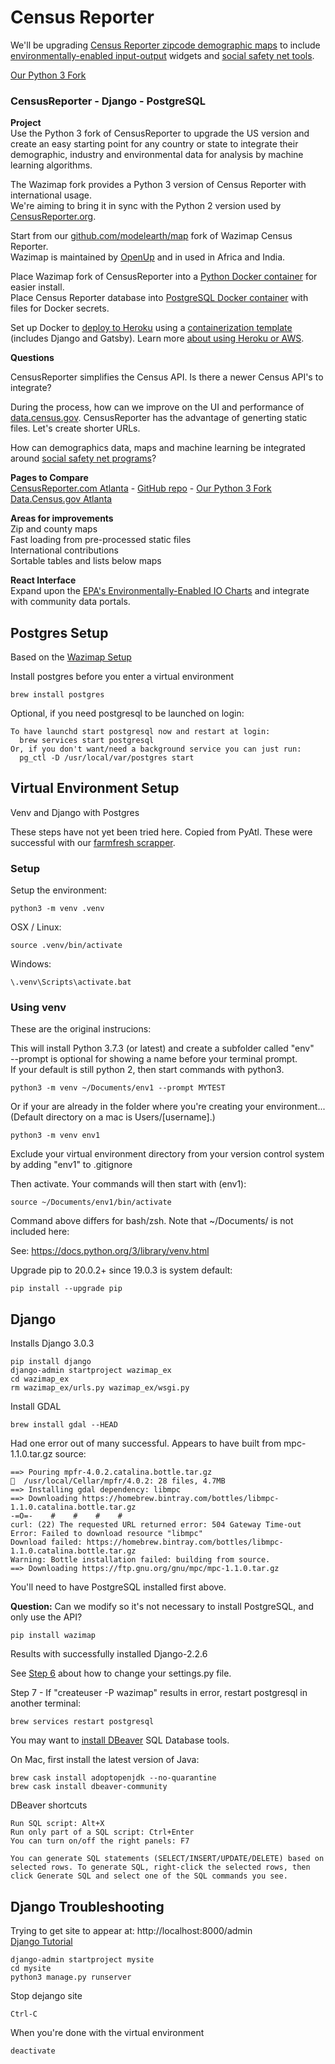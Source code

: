 
# Census Reporter  

We'll be upgrading [Census Reporter zipcode demographic maps](https://censusreporter.org/profiles/86000US30308-30308/) to include [environmentally-enabled input-output](../../../io/charts/) widgets 
and [social safety net tools](https://www.codeforamerica.org/features/bringing-social-safety-net-benefits-online/).  

[Our Python 3 Fork](https://github.com/modelearth/map)  

### CensusReporter - Django - PostgreSQL

**Project**  
Use the Python 3 fork of CensusReporter to upgrade the US version and create an easy starting point for any country or state to integrate their demographic, industry and environmental data for analysis by machine learning algorithms.  

The Wazimap fork provides a Python 3 version of Census Reporter with international usage.  
We're aiming to bring it in sync with the Python 2 version used by [CensusReporter.org](https://CensusReporter.org).  

Start from our [github.com/modelearth/map](https://github.com/modelearth/map) fork of Wazimap Census Reporter.  
Wazimap is maintained by [OpenUp](https://openup.org.za/) and in used in Africa and India.  

Place Wazimap fork of CensusReporter into a [Python Docker container](https://hub.docker.com/_/python) for easier install.  
Place Census Reporter database into [PostgreSQL Docker container](https://hub.docker.com/_/postgres) with files for Docker secrets.

Set up Docker to [deploy to Heroku](https://github.com/datamade/how-to/blob/master/heroku/deploy-a-django-app.md) using a [containerization template](https://github.com/datamade/how-to/tree/master/docker/templates) (includes Django and Gatsby). Learn more [about using Heroku or AWS](https://datamade.us/blog/why-were-switching-to-heroku/).  

**Questions**  

CensusReporter simplifies the Census API. Is there a newer Census API's to integrate?  

During the process, how can we improve on the UI and performance of [data.census.gov](https://data.census.gov).  CensusReporter has the advantage of generting static files. Let's create shorter URLs.  

How can demographics data, maps and machine learning be integrated around [social safety net programs](https://www.codeforamerica.org/features/bringing-social-safety-net-benefits-online/)?
 
**Pages to Compare**  
[CensusReporter.com Atlanta](https://censusreporter.org/profiles/16000US1304000-atlanta-ga/) - [GitHub repo](https://github.com/censusreporter/censusreporter) - [Our Python 3 Fork](https://github.com/modelearth/map)  
[Data.Census.gov Atlanta](https://data.census.gov/cedsci/profile?g=1600000US1304000)  

**Areas for improvements**  
Zip and county maps  
Fast loading from pre-processed static files  
International contributions  
Sortable tables and lists below maps  

**React Interface**  
Expand upon the [EPA's Environmentally-Enabled IO Charts](../../../io/charts/) and integrate with community data portals.  



## Postgres Setup


Based on the [Wazimap Setup](https://wazimap.readthedocs.io/en/latest/started.html)  

Install postgres before you enter a virtual environment

	brew install postgres

Optional, if you need postgresql to be launched on login:

	To have launchd start postgresql now and restart at login:
	  brew services start postgresql
	Or, if you don't want/need a background service you can just run:
	  pg_ctl -D /usr/local/var/postgres start



## Virtual Environment Setup

Venv and Django with Postgres

These steps have not yet been tried here. Copied from PyAtl. These were successful with our [farmfresh scrapper](../../farmfresh/).  

### Setup

Setup the environment:

`python3 -m venv .venv`

OSX / Linux:

`source .venv/bin/activate`

Windows:

`\.venv\Scripts\activate.bat`


### Using venv

These are the original instrucions:  


This will install Python 3.7.3 (or latest) and create a subfolder called "env"   
--prompt is optional for showing a name before your terminal prompt.  
If your default is still python 2, then start commands with python3.  
<!-- Loren added 3 to python 3 below, just in case -->

	python3 -m venv ~/Documents/env1 --prompt MYTEST

Or if your are already in the folder where you're creating your environment...  
(Default directory on a mac is Users/[username].)  

	python3 -m venv env1

Exclude your virtual environment directory from your version control system by adding "env1" to .gitignore

Then activate. Your commands will then start with (env1):

	source ~/Documents/env1/bin/activate

Command above differs for bash/zsh. Note that \~/Documents/ is not included here:  

See: https://docs.python.org/3/library/venv.html  

Upgrade pip to 20.0.2+ since 19.0.3 is system default:

	pip install --upgrade pip

## Django

Installs Django 3.0.3

	pip install django
	django-admin startproject wazimap_ex
	cd wazimap_ex
	rm wazimap_ex/urls.py wazimap_ex/wsgi.py

Install GDAL

	brew install gdal --HEAD

Had one error out of many successful. Appears to have built from mpc-1.1.0.tar.gz source:

	==> Pouring mpfr-4.0.2.catalina.bottle.tar.gz
	🍺  /usr/local/Cellar/mpfr/4.0.2: 28 files, 4.7MB
	==> Installing gdal dependency: libmpc
	==> Downloading https://homebrew.bintray.com/bottles/libmpc-1.1.0.catalina.bottle.tar.gz
	-=O=-    #    #    #    #                                                     
	curl: (22) The requested URL returned error: 504 Gateway Time-out
	Error: Failed to download resource "libmpc"
	Download failed: https://homebrew.bintray.com/bottles/libmpc-1.1.0.catalina.bottle.tar.gz
	Warning: Bottle installation failed: building from source.
	==> Downloading https://ftp.gnu.org/gnu/mpc/mpc-1.1.0.tar.gz

You'll need to have PostgreSQL installed first above.  

**Question:** Can we modify so it's not necessary to install PostgreSQL, and only use the API?  

	pip install wazimap

Results with successfully installed Django-2.2.6

See [Step 6](https://wazimap.readthedocs.io/en/latest/started.html) about how to change your settings.py file.

Step 7 - If "createuser -P wazimap" results in error, restart postgresql in another terminal:  

	brew services restart postgresql


<!-- superuser helix p: helix1 -->

You may want to [install DBeaver](https://dbeaver.io/download/) SQL Database tools.  

On Mac, first  install the latest version of Java:  

	brew cask install adoptopenjdk --no-quarantine
	brew cask install dbeaver-community

<!--
	If unable to open DBeaver app, try
	brew cask install adoptopenjdk --no-quarantine

	Source:
	https://github.com/AdoptOpenJDK/homebrew-openjdk/issues/267
-->

DBeaver shortcuts

	Run SQL script: Alt+X
	Run only part of a SQL script: Ctrl+Enter
	You can turn on/off the right panels: F7

	You can generate SQL statements (SELECT/INSERT/UPDATE/DELETE) based on selected rows. To generate SQL, right-click the selected rows, then click Generate SQL and select one of the SQL commands you see.


## Django Troubleshooting

Trying to get site to appear at: http://localhost:8000/admin  
[Django Tutorial](https://docs.djangoproject.com/en/3.0/intro/tutorial01/)

	django-admin startproject mysite
	cd mysite
	python3 manage.py runserver

Stop dejango site

	Ctrl-C

When you're done with the virtual environment

	deactivate